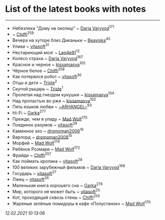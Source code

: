 # List of the latest books with notes
---

* Небезпека "Дому на околиці" ~ [Daria Varyvod](users/829/829893410524253-facebook)<sup>171</sup>
*  ~ [Chiffi](users/105/105831994080785626680-google)<sup>259</sup>
* Вечера на хуторе близ Диканьки ~ [Beaviska](users/102/10202544960024508-facebook)<sup>45</sup>
* Улики ~ [vitasoft](users/474/47446642-vkontakte)<sup>31</sup>
* Нестареющий мозг ~ [Len4e91](users/254/254448176-yandex)<sup>12</sup>
* Колесо страха ~ [Daria Varyvod](users/829/829893410524253-facebook)<sup>167</sup>
* Красное и черное ~ [kissamasya](users/684/68439978-vkontakte)<sup>105</sup>
* Чёрное белое ~ [Chiffi](users/105/105831994080785626680-google)<sup>258</sup>
* Как потерялся робот ~ [vitasoft](users/474/47446642-vkontakte)<sup>30</sup>
* Отцы и дети ~ [Triste](users/517/5175580462988229760-mailru)<sup>2</sup>
* Скупой рыцарь ~ [Triste](users/517/5175580462988229760-mailru)<sup>1</sup>
* Пролетая над гнездом кукушки ~ [kissamasya](users/684/68439978-vkontakte)<sup>104</sup>
* Над пропастью во ржи ~ [kissamasya](users/684/68439978-vkontakte)<sup>102</sup>
* Пять языков любви ~ [~ARHANGEL~](users/642/64251996-vkontakte)<sup>63</sup>
* Hi-Fi ~ [Garka](users/115/115753719718250012620-google)<sup>277</sup>
* Прежде, чем я упаду ~ [Mad Wolf](users/947/94738840-vkontakte)<sup>175</sup>
* Поединок разумов ~ [vitasoft](users/474/47446642-vkontakte)<sup>29</sup>
* Каменное эхо ~ [dromoman2008](users/444/44461886-yandex)<sup>16</sup>
* Варлорд ~ [dromoman2008](users/444/44461886-yandex)<sup>15</sup>
* Морфий ~ [Mad Wolf](users/947/94738840-vkontakte)<sup>174</sup>
* Ребёнок Розмари ~ [Mad Wolf](users/947/94738840-vkontakte)<sup>172</sup>
* Фрайди ~ [Chiffi](users/105/105831994080785626680-google)<sup>257</sup>
* Как поймать кролика ~ [vitasoft](users/474/47446642-vkontakte)<sup>28</sup>
* 100 великих зарубежный фильмов ~ [Daria Varyvod](users/829/829893410524253-facebook)<sup>166</sup>
* Государь ~ [vitasoft](users/474/47446642-vkontakte)<sup>27</sup>
* Лжец ~ [vitasoft](users/474/47446642-vkontakte)<sup>26</sup>
* Маленькая книга хорошего сна ~ [Garka](users/115/115753719718250012620-google)<sup>276</sup>
* Мир, которого не может быть ~ [vitasoft](users/474/47446642-vkontakte)<sup>25</sup>
* Кот, проходящий сквозь стены ~ [Chiffi](users/105/105831994080785626680-google)<sup>255</sup>
* Жареные зелёные помидоры в кафе «Полустанок» ~ [Mad Wolf](users/947/94738840-vkontakte)<sup>170</sup>


_12.02.2021 10:13:06_
